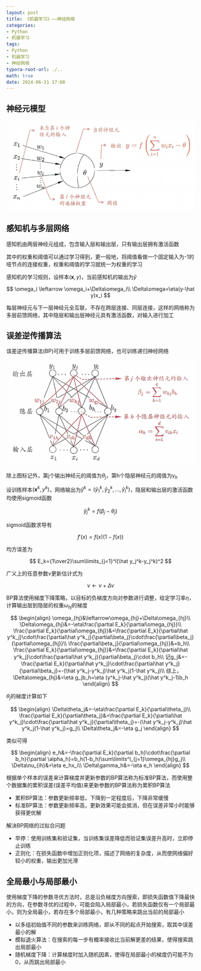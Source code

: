 ```yaml
---
layout: post
title: 《机器学习》——神经网络
categories:
- Python
- 机器学习
tags:
- Python
- 机器学习
- 神经网络
typora-root-url: ./..
math: true
date: 2024-06-21 17:08
---
```


## 神经元模型

![image-20240620120441145](/assets/img/机器学习-神经网络/image-20240620120441145.png)

## 感知机与多层网络

感知机由两层神经元组成，包含输入层和输出层，只有输出层拥有激活函数

其中的权重和阈值可以通过学习得到，更一般地，将阈值看做一个固定输入为-1的哑节点的连接权重，权重和阈值的学习就统一为权重的学习

感知机的学习规则，设样本$(\boldsymbol x,y)$，当前感知机的输出为$\hat y$

$$
\omega_i \leftarrow \omega_i+\Delta\omega_i\\
\Delta\omega=\eta(y-\hat y)x_i
$$

每层神经元与下一层神经元全互联，不存在跨层连接、同层连接，这样的网络称为多层前馈网络，其中隐层和输出层神经元具有激活函数，对输入进行加工

## 误差逆传播算法

误差逆传播算法(BP)可用于训练多层前馈网络，也可训练递归神经网络

![image-20240620124453947](/assets/img/机器学习-神经网络/image-20240620124453947.png)

除上图标记外，第j个输出神经元的阈值为$\theta_j$，第h个隐层神经元的阈值为$\gamma_h$

设训练样本$(\boldsymbol x^k,y^k)$，网络输出为$\hat y^k=(\hat y^k_1,\hat y^k_2,...,\hat y^k_l)$，隐层和输出层的激活函数均使用sigmoid函数

$$
\hat y^k_j=f(\beta_j-\theta_j)
$$

sigmoid函数求导有

$$
f'(x)=f(x)(1-f(x))
$$

均方误差为

$$
E_k={1\over2}\sum\limits_{j=1}^l(\hat y_j^k-y_j^k)^2
$$

广义上的任意参数$\nu$更新估计式为

$$
\nu\leftarrow\nu+\Delta\nu
$$

BP算法使用梯度下降策略，以目标的负梯度方向对参数进行调整，给定学习率$\eta$，计算输出层到隐层的权重$\omega_{hj}$的梯度

$$
\begin{align}
\omega_{hj}&\leftarrow\omega_{hj}+\Delta\omega_{hj}\\
\Delta\omega_{hj}&=-\eta\frac{\partial E_k}{\partial\omega_{hj}}\\
\frac{\partial E_k}{\partial\omega_{hj}}&=\frac{\partial E_k}{\partial\hat y^k_j}\cdot\frac{\partial\hat y^k_j}{\partial\beta_j}\cdot\frac{\partial\beta_j}{\partial\omega_{hj}}\\
\frac{\partial\beta_j}{\partial\omega_{hj}}&=b_h\\
\frac{\partial E_k}{\partial\omega_{hj}}&=\frac{\partial E_k}{\partial\hat y^k_j}\cdot\frac{\partial\hat y^k_j}{\partial\beta_j}\cdot b_h\\
记g_j&=-\frac{\partial E_k}{\partial\hat y^k_j}\cdot\frac{\partial\hat y^k_j}{\partial\beta_j}=-(\hat y^k_j-y^k_j)\hat y^k_j(1-\hat y^k_j)\\
综上，\Delta\omega_{hj}&=\eta g_jb_h=\eta (y^k_j-\hat y^k_j)(\hat y^k_j-1)b_h
\end{align}
$$

$\theta_j$的梯度计算如下

$$
\begin{align}
\Delta\theta_j&=-\eta\frac{\partial E_k}{\partial\theta_j}\\
\frac{\partial E_k}{\partial\theta_j}&=\frac{\partial E_k}{\partial\hat y^k_j}\cdot\frac{\partial\hat y^k_j}{\partial\theta_j}=-(\hat y^k_j-y^k_j)\hat y^k_j(1-\hat y^k_j)=g_j\\
\Delta\theta_j&=-\eta g_j
\end{align}
$$

类似可得

$$
\begin{align}
e_h&=-\frac{\partial E_k}{\partial b_h}\cdot\frac{\partial b_h}{\partial \alpha_h}=b_h(1-b_h)\sum\limits^l_{j=1}\omega_{hj}g_j\\
\Delta\nu_{ih}&=\eta e_hx_i\\
\Delta\gamma_h&=-\eta e_h
\end{align}
$$

根据单个样本的误差来计算梯度并更新参数的BP算法称为标准BP算法，而使用整个数据集的累积误差(误差平均值)来更新参数的BP算法称为累积BP算法

-   累积BP算法：参数更新频率低，下降到一定程度后，下降非常缓慢
-   标准BP算法：参数更新频率高，更新效果可能会抵消，但在误差非常小时能够获得更优解

解决BP网络的过拟合问题

-   早停：使用训练集和验证集，当训练集误差降低而验证集误差升高时，立即停止训练
-   正则化：在损失函数中增加正则化项，描述了网络的复杂度，从而使网络偏好较小的权重，输出更加光滑

## 全局最小与局部最小

使用梯度下降的参数寻优方法时，总是沿负梯度方向搜索，即损失函数值下降最快的方向，在参数寻优的过程中，可能会陷入局部最小，若损失函数仅有一个局部最小，则为全局最小，若存在多个局部最小，有几种策略来跳出当前的局部最小

-   以多组初始值不同的参数来训练网络，即从不同的起点开始搜索，取其中误差最小的解
-   模拟退火算法：在搜索的每一步有概率接收比当前解更差的结果，使得搜索跳出局部最小
-   随机梯度下降：计算梯度时加入随机因素，使得在局部最小的梯度仍可能不为0，从而跳出局部最小

